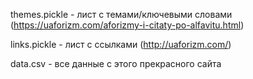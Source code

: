 themes.pickle - лист с темами/ключевыми словами (https://uaforizm.com/aforizmy-i-citaty-po-alfavitu.html)

links.pickle - лист с ссылками (http://uaforizm.com/)

data.csv - все данные с этого прекрасного сайта